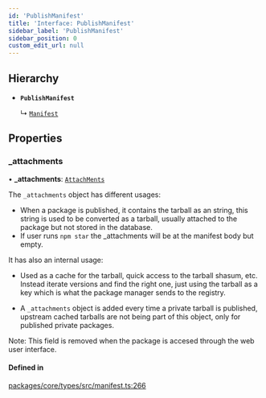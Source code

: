 ```yaml
---
id: 'PublishManifest'
title: 'Interface: PublishManifest'
sidebar_label: 'PublishManifest'
sidebar_position: 0
custom_edit_url: null
---
```


## Hierarchy

- **`PublishManifest`**

  ↳ [`Manifest`](Manifest.md)

## Properties

### \_attachments

• **\_attachments**: [`AttachMents`](AttachMents.md)

The `_attachments` object has different usages:

- When a package is published, it contains the tarball as an string, this string is used to be
  converted as a tarball, usually attached to the package but not stored in the database.
- If user runs `npm star` the \_attachments will be at the manifest body but empty.

It has also an internal usage:

- Used as a cache for the tarball, quick access to the tarball shasum, etc. Instead
  iterate versions and find the right one, just using the tarball as a key which is what
  the package manager sends to the registry.

- A `_attachments` object is added every time a private tarball is published, upstream cached tarballs are
  not being part of this object, only for published private packages.

Note: This field is removed when the package is accesed through the web user interface.

#### Defined in

[packages/core/types/src/manifest.ts:266](https://github.com/verdaccio/verdaccio/blob/10057a4ff/packages/core/types/src/manifest.ts#L266)
